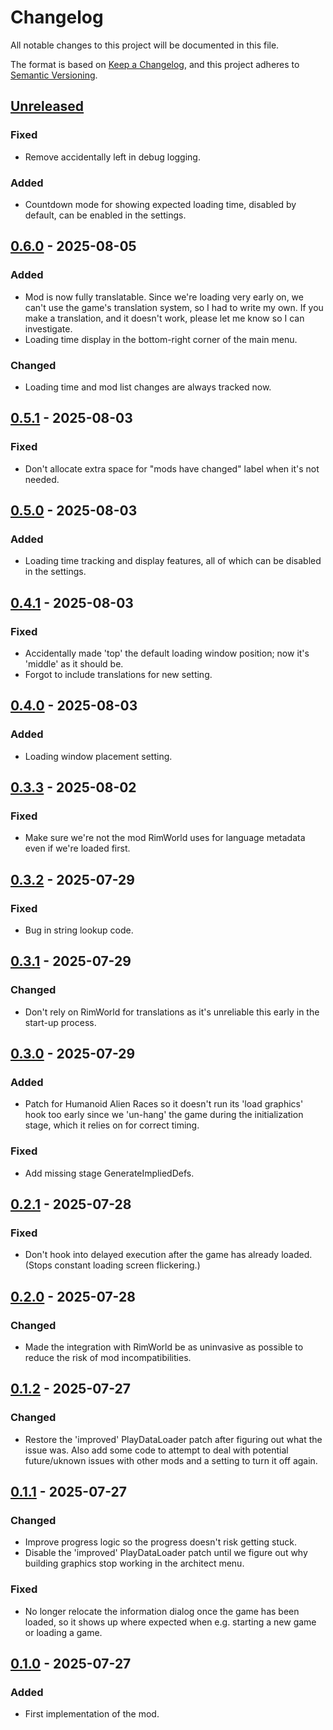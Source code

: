 # Changelog

All notable changes to this project will be documented in this file.

The format is based on [Keep a Changelog](https://keepachangelog.com/en/1.0.0/),
and this project adheres to [Semantic Versioning](https://semver.org/spec/v2.0.0.html).

## [Unreleased]

### Fixed

- Remove accidentally left in debug logging.

### Added

- Countdown mode for showing expected loading time, disabled by default, can be enabled in the settings.

## [0.6.0] - 2025-08-05

### Added

- Mod is now fully translatable. Since we're loading very early on, we can't use the game's translation system, so I had to write my own. If you make a translation, and it doesn't work, please let me know so I can investigate.
- Loading time display in the bottom-right corner of the main menu.

### Changed

- Loading time and mod list changes are always tracked now.

## [0.5.1] - 2025-08-03

### Fixed

- Don't allocate extra space for "mods have changed" label when it's not needed.

## [0.5.0] - 2025-08-03

### Added

- Loading time tracking and display features, all of which can be disabled in the settings.

## [0.4.1] - 2025-08-03

### Fixed

- Accidentally made 'top' the default loading window position; now it's 'middle' as it should be.
- Forgot to include translations for new setting.

## [0.4.0] - 2025-08-03

### Added

- Loading window placement setting.

## [0.3.3] - 2025-08-02

### Fixed

- Make sure we're not the mod RimWorld uses for language metadata even if we're loaded first.

## [0.3.2] - 2025-07-29

### Fixed

- Bug in string lookup code.

## [0.3.1] - 2025-07-29

### Changed

- Don't rely on RimWorld for translations as it's unreliable this early in the start-up process.

## [0.3.0] - 2025-07-29

### Added

- Patch for Humanoid Alien Races so it doesn't run its 'load graphics' hook too early since we 'un-hang' the game during the initialization stage, which it relies on for correct timing.

### Fixed

- Add missing stage GenerateImpliedDefs.

## [0.2.1] - 2025-07-28

### Fixed

- Don't hook into delayed execution after the game has already loaded. (Stops constant loading screen flickering.)

## [0.2.0] - 2025-07-28

### Changed

- Made the integration with RimWorld be as uninvasive as possible to reduce the risk of mod incompatibilities.

## [0.1.2] - 2025-07-27

### Changed

- Restore the 'improved' PlayDataLoader patch after figuring out what the issue was. Also add some code to attempt to deal with potential future/uknown issues with other mods and a setting to turn it off again.

## [0.1.1] - 2025-07-27

### Changed

- Improve progress logic so the progress doesn't risk getting stuck.
- Disable the 'improved' PlayDataLoader patch until we figure out why building graphics stop working in the architect menu.

### Fixed

- No longer relocate the information dialog once the game has been loaded, so it shows up where expected when e.g. starting a new game or loading a game.

## [0.1.0] - 2025-07-27

### Added

- First implementation of the mod.

[Unreleased]: https://github.com/ilyvion/loading-progress/compare/v0.6.0...HEAD
[0.6.0]: https://github.com/ilyvion/loading-progress/compare/v0.5.1..v0.6.0
[0.5.1]: https://github.com/ilyvion/loading-progress/compare/v0.5.0..v0.5.1
[0.5.0]: https://github.com/ilyvion/loading-progress/compare/v0.4.1..v0.5.0
[0.4.1]: https://github.com/ilyvion/loading-progress/compare/v0.4.0..v0.4.1
[0.4.0]: https://github.com/ilyvion/loading-progress/compare/v0.3.3..v0.4.0
[0.3.3]: https://github.com/ilyvion/loading-progress/compare/v0.3.2..v0.3.3
[0.3.2]: https://github.com/ilyvion/loading-progress/compare/v0.3.1..v0.3.2
[0.3.1]: https://github.com/ilyvion/loading-progress/compare/v0.3.0...v0.3.1
[0.3.0]: https://github.com/ilyvion/loading-progress/compare/v0.2.1...v0.3.0
[0.2.1]: https://github.com/ilyvion/loading-progress/compare/v0.2.0...v0.2.1
[0.2.0]: https://github.com/ilyvion/loading-progress/compare/v0.1.2...v0.2.0
[0.1.2]: https://github.com/ilyvion/loading-progress/compare/v0.1.1...v0.1.2
[0.1.1]: https://github.com/ilyvion/loading-progress/compare/v0.1.0...v0.1.1
[0.1.0]: https://github.com/ilyvion/loading-progress/releases/tag/v0.1.0
